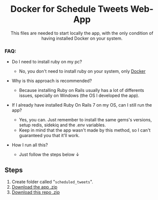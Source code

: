 <h1 align="center">Docker for Schedule Tweets Web-App</h1>

<p align="center">This files are needed to start locally the app, with the only condition of having installed Docker on your system.</p>

<h3>FAQ:</h3>

* Do I need to install ruby on my pc?
  * No, you don't need to install ruby on your system, only [Docker](https://www.docker.com/)
  
* Why is this approach is recommended?
  * Because installing Ruby on Rails usually has a lot of differents issues, specially on Windows (the OS I developed the app).

* If I already have installed Ruby On Rails 7 on my OS, can I still run the app?
  * Yes, you can. Just remember to install the same gems's versions, setup redis, sidekiq and the .env variables.
  * Keep in mind that the app wasn't made by this method, so I can't guaranteed you that it'll work.

* How I run all this?
  * Just follow the steps below ↓

<h2>Steps</h2>

1. Create folder called "`scheduled_tweets`".
2. [Download the app .zip](https://github.com/EmanuelRodriguezBedeman/Rails---Scheduled-Tweets/archive/refs/heads/main.zip) 
3. [Download this repo .zip](https://github.com/EmanuelRodriguezBedeman/Docker-ScheduleTweets/archive/refs/heads/main.zip])
